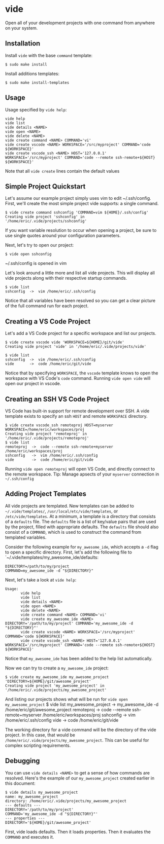 # vide
Open all of your development projects with one command from anywhere on your system.


## Installation
Install `vide` with the base `command` template:
```
$ sudo make install
```

Install additions templates:
```
$ sudo make install-templates
```


## Usage
Usage specified by `vide help`:
```
vide help
vide list
vide details <NAME>
vide open <NAME>
vide delete <NAME>
vide create command <NAME> COMMAND='vi'
vide create vscode <NAME> WORKSPACE='/src/myproject' COMMAND='code ${WORKSPACE}'
vide create vscode_ssh <NAME> HOST='127.0.0.1' WORKSPACE='/src/myproject' COMMAND='code --remote ssh-remote+${HOST} ${WORKSPACE}'
```
Note that all `vide create` lines contain the default values 


## Simple Project Quickstart
Let's assume our example project simply uses vim to edit ~/.ssh/config.
First, we'll create the most simple project vide supports: a single command.
```
$ vide create command sshconfig 'COMMAND=vim ${HOME}/.ssh/config'
Creating vide project 'sshconfig' in '/home/eric/.vide/projects/sshconfig'
```
If you want variable resolution to occur when opening a project, be sure to use single quotes around your configuration parameters.

Next, let's try to open our project:
```
$ vide open sshconfig
```
~/.ssh/config is opened in vim

Let's look around a little more and list all vide projects.
This will display all vide projects along with their respective startup commands.
```
$ vide list
sshconfig  ->  vim /home/eric/.ssh/config
```
Notice that all variables have been resolved so you can get a clear picture of the full command run for each project.


## Creating a VS Code Project
Let's add a VS Code project for a specific workspace and list our projects.
```
$ vide create vscode vide 'WORKSPACE=${HOME}/git/vide'
Creating vide project 'vide' in '/home/eric/.vide/projects/vide'

$ vide list
sshconfig  ->  vim /home/eric/.ssh/config
vide       ->  code /home/eric/git/vide
```
Notice that by specifying `WORKSPACE`, the `vscode` template knows to open the workspace with VS Code's `code` command.
Running `vide open vide` will open our project in vscode.


## Creating an SSH VS Code Project
VS Code has built-in support for remote development over SSH.
A vide template exists to specify an ssh `HOST` and remote `WORKSPACE` directory.
```
$ vide create vscode_ssh remoteproj HOST=myserver WORKSPACE=/home/eric/workspaces/proj
Creating vide project 'remoteproj' in '/home/eric/.vide/projects/remoteproj'
$ vide list
remoteproj  ->  code --remote ssh-remote+myserver /home/eric/workspaces/proj
sshconfig   ->  vim /home/eric/.ssh/config
vide        ->  code /home/eric/git/vide
```
Running `vide open remoteproj` will open VS Code, and directly connect to the remote workspace. 
Tip: Manage apsects of your `myserver` connection in `~/.ssh/config`


## Adding Project Templates
All vide projects are templated.
New templates can be added to `~/.vide/templates/`, `/usr/local/etc/vide/templates`, or `/etc/vide/templates`.
At a minimum, a template is a directory that consists of a `defaults` file.
The `defaults` file is a list of key/value pairs that are used by the project, filled with appropriate defaults.
The `defaults` file should also consist of a `COMMAND`, which is used to construct the command from templated variables.

Consider the following example for `my_awesome_ide`, which accepts a `-d` flag to open a specific directory.
First, let's add the following file to `~/.vide/templates/my_awesome_ide/defaults:
```
DIRECTORY=/path/to/my/project
COMMAND=my_awesome_ide -d "${DIRECTORY}"
```

Next, let's take a look at `vide help`:
```
Usage:
       vide help
       vide list
       vide details <NAME>
       vide open <NAME>
       vide delete <NAME>
       vide create command <NAME> COMMAND='vi'
       vide create my_awesome_ide <NAME> DIRECTORY='/path/to/my/project' COMMAND='my_awesome_ide -d "${DIRECTORY}"'
       vide create vscode <NAME> WORKSPACE='/src/myproject' COMMAND='code ${WORKSPACE}'
       vide create vscode_ssh <NAME> HOST='127.0.0.1' WORKSPACE='/src/myproject' COMMAND='code --remote ssh-remote+${HOST} ${WORKSPACE}'
```
Notice that `my_awesome_ide` has been added to the help list automatically.

Now we can try to create a `my_awesome_ide` project:
```
$ vide create my_awesome_ide my_awesome_project 'DIRECTORY=${HOME}/git/awesome_project'
Creating vide project 'my_awesome_project' in '/home/eric/.vide/projects/my_awesome_project'
```

And listing our projects shows what will be run for `vide open my_awesome_project`
$ vide list
my_awesome_project  ->  my_awesome_ide -d /home/eric/git/awesome_project
remoteproj          ->  code --remote ssh-remote+myserver /home/eric/workspaces/proj
sshconfig           ->  vim /home/eric/.ssh/config
vide                ->  code /home/eric/git/vide

The working directory for a vide command will be the directory of the vide project.
In this case, that would be `/home/eric/.vide/projects/my_awesome_project`.
This can be useful for complex scripting requirements.

## Debugging
You can use `vide details <NAME>` to get a sense of how commands are resolved.
Here's the example of our `my_awesome_project` created earlier in this document:
```
$ vide details my_awesome_project
name: my_awesome_project
directory: /home/eric/.vide/projects/my_awesome_project
--- defaults ---
DIRECTORY='/path/to/my/project'
COMMAND='my_awesome_ide -d "${DIRECTORY}"'
--- properties ---
DIRECTORY='${HOME}/git/awesome_project'
```
First, vide loads defaults. Then it loads properties. Then it evaluates the `COMMAND` and executes it.
